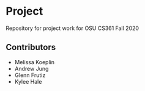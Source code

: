 # Project

Repository for project work for OSU CS361 Fall 2020

## Contributors

- Melissa Koeplin
- Andrew Jung
- Glenn Frutiz
- Kylee Hale 
